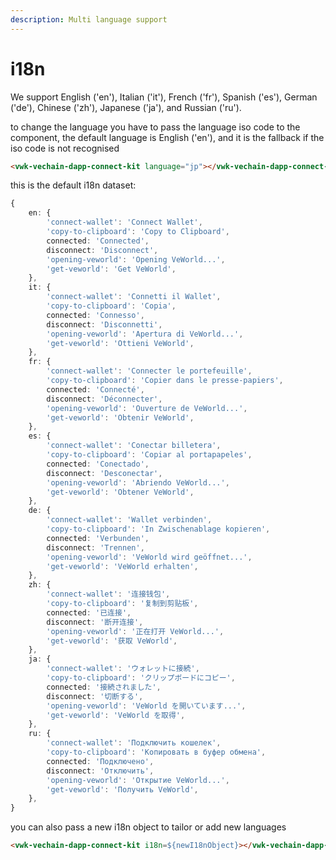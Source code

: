 ```yaml
---
description: Multi language support
---
```


# i18n

We support English ('en'), Italian ('it'), French ('fr'), Spanish ('es'), German ('de'), Chinese ('zh'), Japanese ('ja'), and Russian ('ru').

to change the language you have to pass the language iso code to the component, the default language is English ('en'), and it is the fallback if the iso code is not recognised

```html
<vwk-vechain-dapp-connect-kit language="jp"></vwk-vechain-dapp-connect-kit>
```

this is the default i18n dataset:

```typescript
{
    en: {
        'connect-wallet': 'Connect Wallet',
        'copy-to-clipboard': 'Copy to Clipboard',
        connected: 'Connected',
        disconnect: 'Disconnect',
        'opening-veworld': 'Opening VeWorld...',
        'get-veworld': 'Get VeWorld',
    },
    it: {
        'connect-wallet': 'Connetti il Wallet',
        'copy-to-clipboard': 'Copia',
        connected: 'Connesso',
        disconnect: 'Disconnetti',
        'opening-veworld': 'Apertura di VeWorld...',
        'get-veworld': 'Ottieni VeWorld',
    },
    fr: {
        'connect-wallet': 'Connecter le portefeuille',
        'copy-to-clipboard': 'Copier dans le presse-papiers',
        connected: 'Connecté',
        disconnect: 'Déconnecter',
        'opening-veworld': 'Ouverture de VeWorld...',
        'get-veworld': 'Obtenir VeWorld',
    },
    es: {
        'connect-wallet': 'Conectar billetera',
        'copy-to-clipboard': 'Copiar al portapapeles',
        connected: 'Conectado',
        disconnect: 'Desconectar',
        'opening-veworld': 'Abriendo VeWorld...',
        'get-veworld': 'Obtener VeWorld',
    },
    de: {
        'connect-wallet': 'Wallet verbinden',
        'copy-to-clipboard': 'In Zwischenablage kopieren',
        connected: 'Verbunden',
        disconnect: 'Trennen',
        'opening-veworld': 'VeWorld wird geöffnet...',
        'get-veworld': 'VeWorld erhalten',
    },
    zh: {
        'connect-wallet': '连接钱包',
        'copy-to-clipboard': '复制到剪贴板',
        connected: '已连接',
        disconnect: '断开连接',
        'opening-veworld': '正在打开 VeWorld...',
        'get-veworld': '获取 VeWorld',
    },
    ja: {
        'connect-wallet': 'ウォレットに接続',
        'copy-to-clipboard': 'クリップボードにコピー',
        connected: '接続されました',
        disconnect: '切断する',
        'opening-veworld': 'VeWorld を開いています...',
        'get-veworld': 'VeWorld を取得',
    },
    ru: {
        'connect-wallet': 'Подключить кошелек',
        'copy-to-clipboard': 'Копировать в буфер обмена',
        connected: 'Подключено',
        disconnect: 'Отключить',
        'opening-veworld': 'Открытие VeWorld...',
        'get-veworld': 'Получить VeWorld',
    },
}
```

you can also pass a new i18n object to tailor or add new languages

```html
<vwk-vechain-dapp-connect-kit i18n=${newI18nObject}></vwk-vechain-dapp-connect-kit>
```

